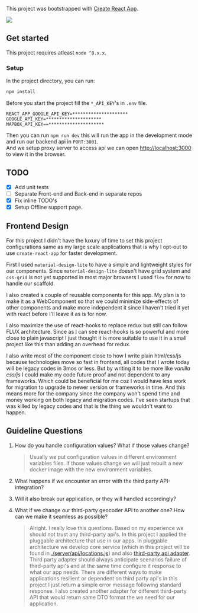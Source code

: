 This project was bootstrapped with [Create React App](https://github.com/facebook/create-react-app).

![](demo.gif)

## Get started

This project requires atleast `node ^8.x.x`.

### Setup
In the project directory, you can run:

```bash
npm install
```

Before you start the project fill the `*_API_KEY`'s in `.env` file.

```text
REACT_APP_GOOGLE_API_KEY=*********************
GOOGLE_API_KEY=*********************
MAPBOX_API_KEY==*********************
```

Then you can run `npm run dev` this will run the app in the development mode and run our backend api in `PORT:3001`.<br>
And we setup proxy server to access api we can open [http://localhost:3000](http://localhost:3000) to view it in the browser.

## TODO

* [x] Add unit tests
* [ ] Separate Front-end and Back-end in separate repos
* [x] Fix inline TODO's
* [x] Setup Offline support page.

## Frontend Design

For this project I didn't have the luxury of time to set this project configurations same as my large scale applications that is why I opt-out to use `create-react-app` for faster development.

First I used `material-design-lite` to have a simple and lightweight styles for our components.
Since `material-design-lite` doesn't have grid system and `css-grid` is not yet supported in most major browsers I used `flex` for now to handle our scaffold.

I also created a couple of reusable components for this app. My plan is to make it as a WebComponent so that we could minimize side-effects of other components and make more independent it since I haven't tried it yet with react before I'll leave it as is for now.

I also maximize the use of react-hooks to replace redux but still can follow FLUX architecture. Since as I can see react-hooks is so powerful and more close to plain javascript I just thought it is more suitable to use it in a small project like this than adding an overhead for redux.

I also write most of the component close to how I write plain html/css/js because technologies move so fast in frontend, all codes that I wrote today will be legacy codes in 3mos or less. But by writing it to be more like *vanilla css/js* I could make my code future proof and not dependent to any frameworks. Which could be beneficial for me coz I would have less work for migration to upgrade to newer version or frameworks in time. And this means more for the company since the company won't spend time and money working on both legacy and migration codes. I've seen startups that was killed by legacy codes and that is the thing we wouldn't want to happen.

## Guideline Questions

1. How do you handle configuration values? What if those values change?
    > Usually we put configuration values in different environment variables files. If those values change we will just rebuilt a new docker image with the new environment variables.

2. What happens if we encounter an error with the third party API-integration?
3. Will it also break our application, or they will handled accordingly?
4. What if we change our third-party geocoder API to another one? How can we make it seamless as possible?
    > Alright. I really love this questions. Based on my experience we should not trust any third-party api's. In this project I applied the pluggable architecture that use in our apps. In pluggable architecture we develop core service (which in this project will be found in [./server/api/locations.js](./server/api/locations.js)) and also [third-party api adapter](./server/api/google-api-adapter.js). Third party adapter should always anticipate scenarios failure of third-party api's and at the same time configure it response to what our app needs. There are different ways to make applications resilient or dependent on third party api's in this project I just return a simple error message following standard response. I also created another adapter for different third-party API that would return same DTO format the we need for our application.
